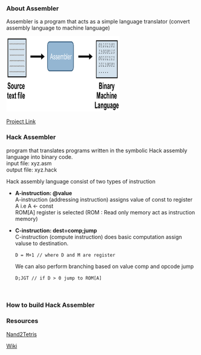 ### About Assembler
Assembler is a program that acts as a simple language translator (convert assembly language to machine language)

<img src="/static/assembly.png" alt="assembler" height="200" width="300"/>

[Project Link](https://github.com/amarjeet-saini/Hack-Assembler)

### Hack Assembler
program that translates programs written in the symbolic Hack assembly language into binary code.</br>
input file: xyz.asm <br /> 
output file: xyz.hack <br /> 

Hack assembly language consist of two types of instruction <br />

* <strong>A-instruction: @value</strong> <br />
    A-instruction (addressing instruction) assigns value of const to register A i.e A <- const <br /> 
    ROM[A] register is selected (ROM : Read only memory act as instruction memory)  

<ul> 
  <strong><li>C-instruction: dest=comp;jump </strong></li> 
  C-instruction (compute instruction) does basic computation assign valuse to destination. <br />
  
  ``` 
  D = M+1 // where D and M are register
  ```
  
  We can also perform branching based on value comp and opcode jump
  
  ```
  D;JGT // if D > 0 jump to ROM[A]
  ```
<br />
</ul>

### How to build Hack Assembler 


### Resources
[Nand2Tetris](https://www.nand2tetris.org/project06)

[Wiki](https://en.wikipedia.org/wiki/Assembly_language#Assembler)
